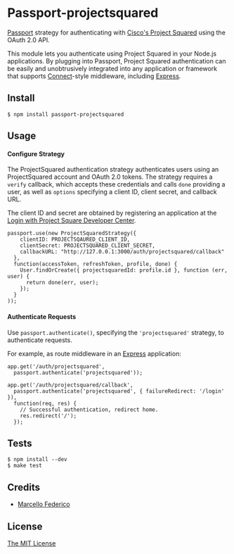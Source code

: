 # Passport-projectsquared

[Passport](https://github.com/march/passport) strategy for authenticating
with [Cisco's Project Squared](http://www.projectsquared.com/) using the OAuth 2.0 API.

This module lets you authenticate using Project Squared in your Node.js applications.  By
plugging into Passport, Project Squared authentication can be easily and unobtrusively
integrated into any application or framework that supports
[Connect](http://www.senchalabs.org/connect/)-style middleware, including
[Express](http://expressjs.com/).

## Install

    $ npm install passport-projectsquared

## Usage

#### Configure Strategy

The ProjectSquared authentication strategy authenticates users using an ProjectSquared
account and OAuth 2.0 tokens.  The strategy requires a `verify` callback, which
accepts these credentials and calls `done` providing a user, as well as
`options` specifying a client ID, client secret, and callback URL.

The client ID and secret are obtained by registering an application at the
[Login with Project Square Developer Center](http://developer.projectsquared.com/).

    passport.use(new ProjectSquaredStrategy({
        clientID: PROJECTSQAURED_CLIENT_ID,
        clientSecret: PROJECTSQUARED_CLIENT_SECRET,
        callbackURL: "http://127.0.0.1:3000/auth/projectsquared/callback"
      },
      function(accessToken, refreshToken, profile, done) {
        User.findOrCreate({ projectsquaredId: profile.id }, function (err, user) {
          return done(err, user);
        });
      }
    ));

#### Authenticate Requests

Use `passport.authenticate()`, specifying the `'projectsquared'` strategy, to
authenticate requests.

For example, as route middleware in an [Express](http://expressjs.com/)
application:

    app.get('/auth/projectsquared',
      passport.authenticate('projectsquared'));

    app.get('/auth/projectsquared/callback', 
      passport.authenticate('projectsquared', { failureRedirect: '/login' }),
      function(req, res) {
        // Successful authentication, redirect home.
        res.redirect('/');
      });



## Tests

    $ npm install --dev
    $ make test


## Credits

  - [Marcello Federico](http://github.com/marchfederico)

## License

[The MIT License](http://opensource.org/licenses/MIT)

